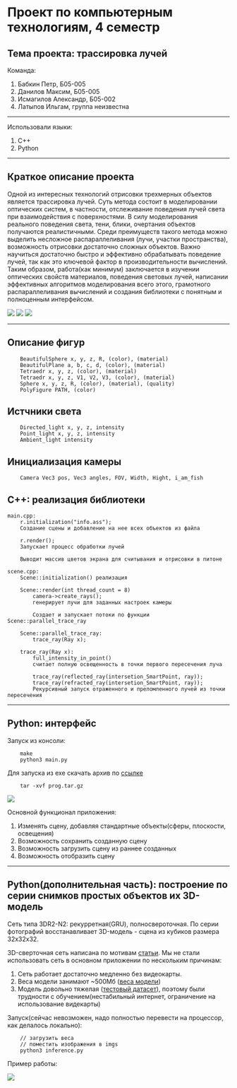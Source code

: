 # Проект по компьютерным технологиям, 4 семестр #
## Тема проекта: трассировка лучей ##

Команда:

1. Бабкин Петр, Б05-005
2. Данилов Максим, Б05-005
3. Исмагилов Александр, Б05-002 
4. Латыпов Ильгам, группа неизвестна

-----
Использовали языки:
1. C++
2. Python

-----
## Краткое описание проекта ## 
Одной из интересных технологий отрисовки трехмерных объектов является трассировка лучей. Суть метода состоит в моделировании оптических систем, в частности, отслеживание поведения лучей света при взаимодействия с поверхностями. В силу моделирования реального поведения света, тени, блики, очертания объектов получаются реалистичными. Среди преимуществ такого метода можно выделить несложное распараллеливания (лучи, участки пространства), возможность отрисовки достаточно сложных объектов. Важно научиться достаточно быстро и эффективно обрабатывать поведение лучей, так как это ключевой фактор в производительности вычислений. Таким образом, работа(как минимум) заключается в изучении оптических свойств материалов, поведения световых лучей, написании эффективных алгоритмов моделирования всего этого, грамотного распараллеливания вычислений и создания библиотеки с понятным и полноценным интерфейсом.  

![](https://github.com/NoNanoMax/CT_project/blob/dev/pictures/ex1.jpg)
![](https://github.com/NoNanoMax/CT_project/blob/dev/pictures/ex2.jpg)
![](https://github.com/NoNanoMax/CT_project/blob/main/pictures/ex6.jpg)

----

## Описание фигур ##
        BeautifulSphere x, y, z, R, (color), (material)
        BeautifulPlane a, b, c, d, (color), (material)
        Tetraedr x, y, z, (color), (material)
        Tetraedr x, y, z, V1, V2, V3, (color), (material)
        Sphere x, y, z, R, (color), (material), (quality)
        PolyFigure PATH, (color)
## Истчники света ##
        Directed_light x, y, z, intensity
        Point_light x, y, z, intensity
        Ambient_light intensity
## Инициализация камеры ##
        Camera Vec3 pos, Vec3 angles, FOV, Width, Hight, i_am_fish
## C++: реализация библиотеки ##
    main.cpp:
        r.initialization("info.ass");
        Создание сцены и добавление на нее всех объектов из файла

        r.render();
        Запускает процесс обработки лучей

        Выводит массив цветов экрана для считывания и отрисовки в питоне

    scene.cpp:
        Scene::initialization() реализация
        
        Scene::render(int thread_count = 8)
            camera->create_rays();
            генерирует лучи для заданных настроек камеры

            Создает и запускает потоки по функции Scene::parallel_trace_ray
        
        Scene::parallel_trace_ray:
            trace_ray(Ray x);

        trace_ray(Ray x):
            full_intensity_in_point()
            считает полную освещенность в точки первого пересечения луча

            trace_ray(reflected_ray(intersetion_SmartPoint, ray));
            trace_ray(refracted_ray(intersetion_SmartPoint, ray));
            Рекурсивный запуск отраженного и преломленного лучей из точки пересечения



----
## Python: интерфейс ##

Запуск из консоли:
        
        make
        python3 main.py
        
Для запуска из exe скачать архив по [ссылке](https://drive.google.com/file/d/1pAork9sgyxTT2kXGFC8yV1vgNYMK80uv/view?usp=sharing)

        tar -xvf prog.tar.gz
       
![](https://github.com/NoNanoMax/CT_project/blob/dev/pictures/ex4.jpg)

Основной функционал приложения:
1. Изменять сцену, добавляя стандартные объекты(сферы, плоскости, освещения)
2. Возможность сохранить созданную сцену
3. Возможность загрузить сцену из раннее созданных
4. Возможность отобразить сцену
       


----
## Python(дополнительная часть): построение по серии снимков простых объектов их 3D-модель ##

Сеть типа 3DR2-N2: рекурретная(GRU), полносвероточная.  По серии фотографий восстанавливает 3D-модель - сцена из кубиков размера 32x32x32.

3D-сверточная сеть написана по мотивам [статьи](https://arxiv.org/abs/1604.00449). Мы не стали использовать сеть в основном приложении по нескольким причинам:
1. Сеть работает достаточно медленно без видеокарты.
2. Веса модели занимают ~500Мб ([веса модели](https://drive.google.com/file/d/16Q2gOQ01u00yb6yr7q_W31dKGVnxANeV/view?usp=sharing))
3. Модель довольно тяжелая ([тестовый датасет](https://drive.google.com/file/d/1lGKcV86iLHeUz_0Wr8yR2X9dt2BIm8uH/view?usp=sharing)), поэтому были трудности с обучением(нестабильный интернет, ограничение на использование видекарты)

Запуск(сейчас невозможен, надо полностью перевести на процессор, как делалось локально):
        
        // загрузить веса
        // поместить изображения в imgs
        python3 inference.py

Пример работы:
        
![](https://github.com/NoNanoMax/CT_project/blob/dev/pictures/ex5.jpg)
